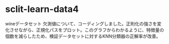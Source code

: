 # sclit-learn-data4
wineデータセット
欠測値について、コーディングしました。正則化の強さを変化させながら、正規化パスをプロット。このグラフからわかるように、特徴量の個数を減らしたため、検証データセットに対するKNN分類器の正解率が改善。
